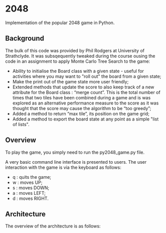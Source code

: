# 2048
Implementation of the popular 2048 game in Python.

## Background
The bulk of this code was provided by Phil Rodgers at University of Strathclyde.
It was subsqequently tweaked during the course ousing the code in an assignment to apply Monte Carlo Tree Search to the game:
- Ability to initialise the Board class with a given state - useful for activities where you may want to "roll out" the board from a given state;
-	Make the print out of the game state more user friendly;
-	Extended methods that update the score to also keep track of a new attribute for the Board class : “merge count”.  This is the total number of times that two tiles have been combined during a game and is was explored as an alternative performance measure to the score as it was thought that the score may cause the algorithm to be “too greedy”;
-	Added a method to return “max tile”, its position on the game grid;
- Added a method to export the board state at any point as a simple "list of lists".

## Overview
To play the game, you simply need to run the py2048_game.py file.

A very basic command line interface is presented to users.  The user interaction with the game is via the keyboard as follows:
- q : quits the game;
- w : moves UP;
- s : moves DOWN;
- a : moves LEFT;
- d : moves RIGHT.

## Architecture
The overview of the architecture is as follows:
